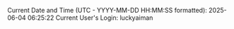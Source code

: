 Current Date and Time (UTC - YYYY-MM-DD HH:MM:SS formatted): 2025-06-04 06:25:22
Current User's Login: luckyaiman
